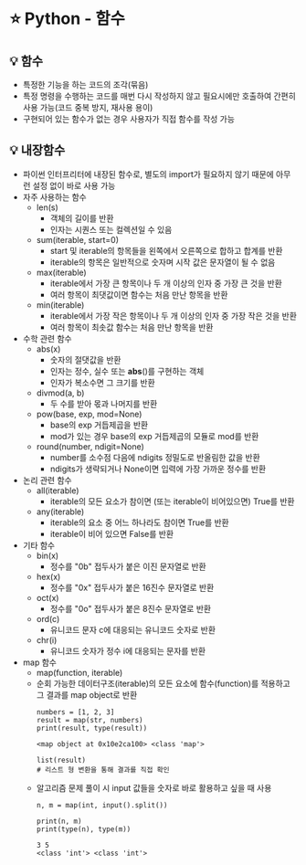 # ⭐ Python - 함수

## 💡 함수
- 특정한 기능을 하는 코드의 조각(묶음)
- 특정 명령을 수행하는 코드를 매번 다시 작성하지 않고 필요시에만 호출하여 간편히 사용 가능(코드 중복 방지, 재사용 용이)
- 구현되어 있는 함수가 없는 경우 사용자가 직접 함수를 작성 가능

## 💡 내장함수
- 파이썬 인터프리터에 내장된 함수로, 별도의 import가 필요하지 않기 때문에 아무런 설정 없이 바로 사용 가능
- 자주 사용하는 함수
  - len(s)
    - 객체의 길이를 반환
    - 인자는 시퀀스 또는 컬렉션일 수 있음
  - sum(iterable, start=0)
    - start 및 iterable의 항목들을 왼쪽에서 오른쪽으로 합하고 합계를 반환
    - iterable의 항목은 일반적으로 숫자며 시작 값은 문자열이 될 수 없음
  - max(iterable)
    - iterable에서 가장 큰 항목이나 두 개 이상의 인자 중 가장 큰 것을 반환
    - 여러 항목이 최댓값이면 함수는 처음 만난 항목을 반환
  - min(iterable)
    - iterable에서 가장 작은 항목이나 두 개 이상의 인자 중 가장 작은 것을 반환
    - 여러 항목이 최솟값 함수는 처음 만난 항목을 반환
- 수학 관련 함수
  - abs(x)
    - 숫자의 절댓값을 반환
    - 인자는 정수, 실수 또는 __abs__()를 구현하는 객체
    - 인자가 복소수면 그 크기를 반환
  - divmod(a, b)
    - 두 수를 받아 몫과 나머지를 반환
  - pow(base, exp, mod=None)
    - base의 exp 거듭제곱을 반환
    - mod가 있는 경우 base의 exp 거듭제곱의 모듈로 mod를 반환
  - round(number, ndigit=None)
    - number를 소수점 다음에 ndigits 정밀도로 반올림한 값을 반환
    - ndigits가 생략되거나 None이면 입력에 가장 가까운 정수를 반환
- 논리 관련 함수
  - all(iterable)
    - iterable의 모든 요소가 참이면 (또는 iterable이 비어있으면) True를 반환
  - any(iterable)
    - iterable의 요소 중 어느 하나라도 참이면 True를 반환
    - iterable이 비어 있으면 False를 반환
- 기타 함수
  - bin(x)
    - 정수를 "0b" 접두사가 붙은 이진 문자열로 반환
  - hex(x)
    - 정수를 "0x" 접두사가 붙은 16진수 문자열로 반환
  - oct(x)
    - 정수를 "0o" 접두사가 붙은 8진수 문자열로 반환
  - ord(c)
    - 유니코드 문자 c에 대응되는 유니코드 숫자로 반환
  - chr(i)
    - 유니코드 숫자가 정수 i에 대응되는 문자를 반환
- map 함수
  - map(function, iterable)
  - 순회 가능한 데이터구조(iterable)의 모든 요소에 함수(function)를 적용하고 그 결과를 map object로 반환
    ```
    numbers = [1, 2, 3]
    result = map(str, numbers)
    print(result, type(result))

    <map object at 0x10e2ca100> <class 'map'>

    list(result)
    # 리스트 형 변환을 통해 결과를 직접 확인
    ```
  - 알고리즘 문제 풀이 시 input 값들을 숫자로 바로 활용하고 싶을 때 사용
    ```
    n, m = map(int, input().split())

    print(n, m)
    print(type(n), type(m))

    3 5
    <class 'int'> <class 'int'>
    ```
